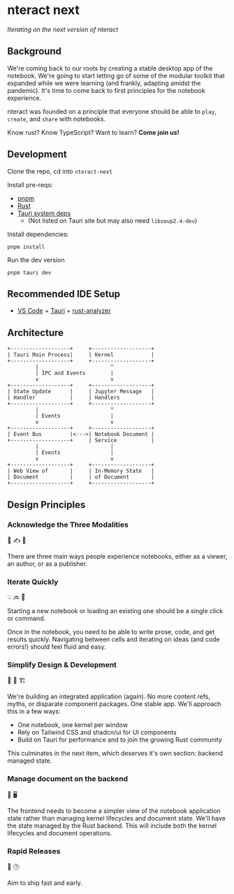 # nteract next

_Iterating on the next version of nteract_

## Background

We're coming back to our roots by creating a stable desktop app of the notebook. We're going to start letting go of some of the modular toolkit that expanded while we were learning (and frankly, adapting amidst the pandemic). It's time to come back to first principles for the notebook experience.

nteract was founded on a principle that everyone should be able to `play`, `create`, and `share` with notebooks.

Know rust? Know TypeScript? Want to learn? **Come join us!**

## Development

Clone the repo, cd into `nteract-next`

Install pre-reqs:

- [pnpm](https://pnpm.io/installation)
- [Rust](https://www.rust-lang.org/tools/install)
- [Tauri system deps](https://tauri.app/v1/guides/getting-started/prerequisites/)
  - (Not listed on Tauri site but may also need `libsoup2.4-dev`)

Install dependencies:

```
pnpm install
```

Run the dev version

```
pnpm tauri dev
```

## Recommended IDE Setup

- [VS Code](https://code.visualstudio.com/) + [Tauri](https://marketplace.visualstudio.com/items?itemName=tauri-apps.tauri-vscode) + [rust-analyzer](https://marketplace.visualstudio.com/items?itemName=rust-lang.rust-analyzer)

## Architecture

```
+-------------------+     +-------------------+
| Tauri Main Process|     | Kernel            |
+-------------------+     +-------------------+
         |                       ^
         | IPC and Events        |
         v                       v
+-------------------+     +-------------------+
| State Update      |     | Jupyter Message   |
| Handler           |     | Handlers          |
+-------------------+     +-------------------+
         |                       ^
         | Events                |
         v                       v
+-------------------+     +-------------------+
| Event Bus         |<--->| Notebook Document |
+-------------------+     | Service           |
         |                       |
         | Events                |
         v                       v
+-------------------+     +-------------------+
| Web View of       |     | In-Memory State   |
| Document          |     | of Document       |
+-------------------+     +-------------------+
```


## Design Principles

### Acknowledge the Three Modalities

👀 ✍️ 📣

There are three main ways people experience notebooks, either as a viewer, an author, or as a publisher.

### Iterate Quickly

💡 🔜 📘 

Starting a new notebook or loading an existing one should be a single click or command.

Once in the notebook, you need to be able to write prose, code, and get results quickly. Navigating between cells and iterating on ideas (and code errors!) should feel fluid and easy.

### Simplify Design & Development

🎨 👥️ 🏗

We're building an integrated application (again). No more content refs, myths, or disparate component packages. One stable app. We'll approach this in a few ways:

* One notebook, one kernel per window
* Rely on Tailwind CSS and shadcn/ui for UI components
* Build on Tauri for performance and to join the growing Rust community

This culminates in the next item, which deserves it's own section: backend managed state.

### Manage document on the backend

📝 🖥️

The frontend needs to become a simpler view of the notebook application state rather than managing kernel lifecycles and document state. We'll have the state managed by the Rust backend. This will include both the kernel lifecycles and document operations.

### Rapid Releases

🚀 🕒

Aim to ship fast and early.




